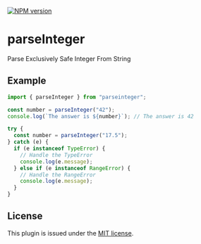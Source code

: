 [![NPM version](https://img.shields.io/npm/v/parseinteger.svg)](https://www.npmjs.com/package/parseinteger)

# parseInteger

Parse Exclusively Safe Integer From String

## Example
```typescript
import { parseInteger } from "parseinteger";

const number = parseInteger("42");
console.log(`The answer is ${number}`); // The answer is 42

try {
  const number = parseInteger("17.5");
} catch (e) {
  if (e instanceof TypeError) {
    // Handle the TypeError
    console.log(e.message);
  } else if (e instanceof RangeError) {
    // Handle the RangeError
    console.log(e.message);
  }
}
```

## License

This plugin is issued under the [MIT license](./LICENSE).
